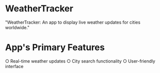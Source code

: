 # WeatherTracker
"WeatherTracker: An app to display live weather updates for cities worldwide."

# App's Primary Features
○ Real-time weather updates
○ City search functionality
○ User-friendly interface

